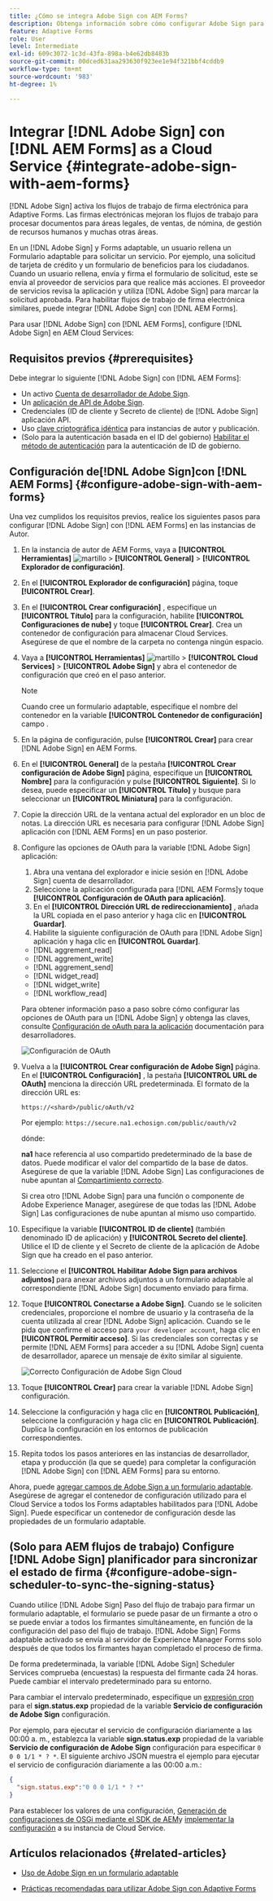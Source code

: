 ```yaml
---
title: ¿Cómo se integra Adobe Sign con AEM Forms?
description: Obtenga información sobre cómo configurar Adobe Sign para [!DNL AEM Forms] ¿as a Cloud Service?
feature: Adaptive Forms
role: User
level: Intermediate
exl-id: 609c3072-1c3d-43fa-898a-b4e62db8483b
source-git-commit: 00dced631aa293630f923ee1e94f321bbf4cddb9
workflow-type: tm+mt
source-wordcount: '983'
ht-degree: 1%

---
```


# Integrar [!DNL Adobe Sign] con [!DNL AEM Forms] as a Cloud Service  {#integrate-adobe-sign-with-aem-forms}

[!DNL Adobe Sign] activa los flujos de trabajo de firma electrónica para Adaptive Forms. Las firmas electrónicas mejoran los flujos de trabajo para procesar documentos para áreas legales, de ventas, de nómina, de gestión de recursos humanos y muchas otras áreas.

En un [!DNL Adobe Sign] y Forms adaptable, un usuario rellena un Formulario adaptable para solicitar un servicio. Por ejemplo, una solicitud de tarjeta de crédito y un formulario de beneficios para los ciudadanos. Cuando un usuario rellena, envía y firma el formulario de solicitud, este se envía al proveedor de servicios para que realice más acciones. El proveedor de servicios revisa la aplicación y utiliza [!DNL Adobe Sign] para marcar la solicitud aprobada. Para habilitar flujos de trabajo de firma electrónica similares, puede integrar [!DNL Adobe Sign] con [!DNL AEM Forms].

Para usar [!DNL Adobe Sign] con [!DNL AEM Forms], configure [!DNL Adobe Sign] en AEM Cloud Services:

## Requisitos previos {#prerequisites}

Debe integrar lo siguiente [!DNL Adobe Sign] con [!DNL AEM Forms]:

* Un activo [Cuenta de desarrollador de Adobe Sign](https://acrobat.adobe.com/us/en/sign/developer-form.html).
* Un [aplicación de API de Adobe Sign](https://www.adobe.io/apis/documentcloud/sign/docs.html#!adobedocs/adobe-sign/master/gstarted/create_app.md).
* Credenciales (ID de cliente y Secreto de cliente) de [!DNL Adobe Sign] aplicación API.
* Uso [clave criptográfica idéntica](https://experienceleague.adobe.com/docs/experience-manager-65/administering/security/security-checklist.html?lang=en#make-sure-you-properly-replicate-encryption-keys-when-needed) para instancias de autor y publicación.
* (Solo para la autenticación basada en el ID del gobierno) [Habilitar el método de autenticación](https://helpx.adobe.com/sign/using/adobesign-authentication-government-id.html#AuditReport) para la autenticación de ID de gobierno.

## Configuración de[!DNL Adobe Sign]con [!DNL AEM Forms] {#configure-adobe-sign-with-aem-forms}

Una vez cumplidos los requisitos previos, realice los siguientes pasos para configurar [!DNL Adobe Sign] con [!DNL AEM Forms] en las instancias de Autor.

1. En la instancia de autor de AEM Forms, vaya a **[!UICONTROL Herramientas]** ![martillo](assets/hammer.png) > **[!UICONTROL General]** > **[!UICONTROL Explorador de configuración]**.
1. En el **[!UICONTROL Explorador de configuración]** página, toque **[!UICONTROL Crear]**.
1. En el **[!UICONTROL Crear configuración]** , especifique un **[!UICONTROL Título]** para la configuración, habilite **[!UICONTROL Configuraciones de nube]** y toque **[!UICONTROL Crear]**. Crea un contenedor de configuración para almacenar Cloud Services. Asegúrese de que el nombre de la carpeta no contenga ningún espacio.
1. Vaya a **[!UICONTROL Herramientas]** ![martillo](assets/hammer.png) > **[!UICONTROL Cloud Services]** > **[!UICONTROL Adobe Sign]** y abra el contenedor de configuración que creó en el paso anterior.

   >[!NOTE]
   >
   >Cuando cree un formulario adaptable, especifique el nombre del contenedor en la variable **[!UICONTROL Contenedor de configuración]** campo .

1. En la página de configuración, pulse **[!UICONTROL Crear]** para crear [!DNL Adobe Sign] en AEM Forms.
1. En el **[!UICONTROL General]** de la pestaña **[!UICONTROL Crear configuración de Adobe Sign]** página, especifique un **[!UICONTROL Nombre]** para la configuración y pulse **[!UICONTROL Siguiente]**. Si lo desea, puede especificar un **[!UICONTROL Título]** y busque para seleccionar un **[!UICONTROL Miniatura]** para la configuración.

1. Copie la dirección URL de la ventana actual del explorador en un bloc de notas. La dirección URL es necesaria para configurar [!DNL Adobe Sign] aplicación con [!DNL AEM Forms] en un paso posterior.

1. Configure las opciones de OAuth para la variable [!DNL Adobe Sign] aplicación:

   1. Abra una ventana del explorador e inicie sesión en [!DNL Adobe Sign] cuenta de desarrollador.
   1. Seleccione la aplicación configurada para [!DNL AEM Forms]y toque **[!UICONTROL Configuración de OAuth para aplicación]**.
   1. En el **[!UICONTROL Dirección URL de redireccionamiento]** , añada la URL copiada en el paso anterior y haga clic en **[!UICONTROL Guardar]**.
   1. Habilite la siguiente configuración de OAuth para [!DNL Adobe Sign] aplicación y haga clic en **[!UICONTROL Guardar]**.
   * [!DNL aggrement_read]
   * [!DNL aggrement_write]
   * [!DNL aggrement_send]
   * [!DNL widget_read]
   * [!DNL widget_write]
   * [!DNL workflow_read]

   Para obtener información paso a paso sobre cómo configurar las opciones de OAuth para un [!DNL Adobe Sign] y obtenga las claves, consulte [Configuración de oAuth para la aplicación](https://www.adobe.io/apis/documentcloud/sign/docs.html#!adobedocs/adobe-sign/master/gstarted/configure_oauth.md) documentación para desarrolladores.

   ![Configuración de OAuth](assets/oauthconfig_new.png)

1. Vuelva a la **[!UICONTROL Crear configuración de Adobe Sign]** página. En el **[!UICONTROL Configuración]** , la pestaña **[!UICONTROL URL de OAuth]** menciona la dirección URL predeterminada. El formato de la dirección URL es:

   `https://<shard>/public/oAuth/v2`

   Por ejemplo:
   `https://secure.na1.echosign.com/public/oauth/v2`

   dónde:

   **na1** hace referencia al uso compartido predeterminado de la base de datos. Puede modificar el valor del compartido de la base de datos. Asegúrese de que la variable [!DNL Adobe Sign] Las configuraciones de nube apuntan al [Compartimiento correcto](https://helpx.adobe.com/sign/using/identify-account-shard.html).

   Si crea otro [!DNL Adobe Sign] para una función o componente de Adobe Experience Manager, asegúrese de que todas las [!DNL Adobe Sign] Las configuraciones de nube apuntan al mismo uso compartido.

1. Especifique la variable **[!UICONTROL ID de cliente]** (también denominado ID de aplicación) y **[!UICONTROL Secreto del cliente]**. Utilice el ID de cliente y el Secreto de cliente de la aplicación de Adobe Sign que ha creado en el paso anterior.

1. Seleccione el **[!UICONTROL Habilitar Adobe Sign para archivos adjuntos]** para anexar archivos adjuntos a un formulario adaptable al correspondiente [!DNL Adobe Sign] documento enviado para firma.

1. Toque **[!UICONTROL Conectarse a Adobe Sign]**. Cuando se le soliciten credenciales, proporcione el nombre de usuario y la contraseña de la cuenta utilizada al crear [!DNL Adobe Sign] aplicación. Cuando se le pida que confirme el acceso para `your developer account`, haga clic en **[!UICONTROL Permitir acceso]**. Si las credenciales son correctas y se permite [!DNL AEM Forms] para acceder a su [!DNL Adobe Sign] cuenta de desarrollador, aparece un mensaje de éxito similar al siguiente.

   ![Correcto Configuración de Adobe Sign Cloud](assets/adobe-sign-cloud-configuration-success.png)

1. Toque **[!UICONTROL Crear]** para crear la variable [!DNL Adobe Sign] configuración.

1. Seleccione la configuración y haga clic en **[!UICONTROL Publicación]**, seleccione la configuración y haga clic en **[!UICONTROL Publicación]**. Duplica la configuración en los entornos de publicación correspondientes.

1. Repita todos los pasos anteriores en las instancias de desarrollador, etapa y producción (la que se quede) para completar la configuración [!DNL Adobe Sign] con [!DNL AEM Forms] para su entorno.

Ahora, puede [agregar campos de Adobe Sign a un formulario adaptable](working-with-adobe-sign.md). Asegúrese de agregar el contenedor de configuración utilizado para el Cloud Service a todos los Forms adaptables habilitados para [!DNL Adobe Sign]. Puede especificar un contenedor de configuración desde las propiedades de un formulario adaptable.

## (Solo para AEM flujos de trabajo) Configure [!DNL Adobe Sign] planificador para sincronizar el estado de firma {#configure-adobe-sign-scheduler-to-sync-the-signing-status}

Cuando utilice [!DNL Adobe Sign] Paso del flujo de trabajo para firmar un formulario adaptable, el formulario se puede pasar de un firmante a otro o se puede enviar a todos los firmantes simultáneamente, en función de la configuración del paso del flujo de trabajo. [!DNL Adobe Sign] Forms adaptable activado se envía al servidor de Experience Manager Forms solo después de que todos los firmantes hayan completado el proceso de firma.

De forma predeterminada, la variable [!DNL Adobe Sign] Scheduler Services comprueba (encuestas) la respuesta del firmante cada 24 horas. Puede cambiar el intervalo predeterminado para su entorno.

Para cambiar el intervalo predeterminado, especifique un [expresión cron](https://en.wikipedia.org/wiki/Cron#CRON_expression) para el **sign.status.exp** propiedad de la variable **Servicio de configuración de Adobe Sign** configuración.

Por ejemplo, para ejecutar el servicio de configuración diariamente a las 00:00 a. m., establezca la variable **sign.status.exp** propiedad de la variable **Servicio de configuración de Adobe Sign** configuración para especificar `0 0 0 1/1 * ? *`. El siguiente archivo JSON muestra el ejemplo para ejecutar el servicio de configuración diariamente a las 00:00 a.m.:

```json
{
  "sign.status.exp":"0 0 0 1/1 * ? *"
}
```

Para establecer los valores de una configuración, [Generación de configuraciones de OSGi mediante el SDK de AEM](https://experienceleague.adobe.com/docs/experience-manager-cloud-service/implementing/deploying/configuring-osgi.html?lang=en#generating-osgi-configurations-using-the-aem-sdk-quickstart)y [implementar la configuración](https://experienceleague.adobe.com/docs/experience-manager-cloud-service/implementing/using-cloud-manager/deploy-code.html?lang=en#deployment-process) a su instancia de Cloud Service.

<!-- , perform the following steps:

1. Log in to [!DNL AEM Forms] Server with admin credentials and navigate to **[!UICONTROL Tools]** &gt;**[!UICONTROL Operations]** &gt; **[!UICONTROL Web Console]**.

   You can also open the following URL in a browser window:
   `https://server/system/console/configMgr`

1. Locate and open the **[!UICONTROL Adobe Sign Configuration Service]** option. Specify a [cron expression](https://en.wikipedia.org/wiki/Cron#CRON_expression) in the **Status Update Scheduler Expression** field and click **Save**. For example, to run the configuration service daily at 00:00 am, specify `0 0 0 1/1 * ? *` in the **Status Update Scheduler Expression** field.

Default interval to sync status of [!DNL Adobe Sign] is now changed. -->

## Artículos relacionados {#related-articles}

* [Uso de Adobe Sign en un formulario adaptable](working-with-adobe-sign.md)

* [Prácticas recomendadas para utilizar Adobe Sign con Adaptive Forms](https://medium.com/adobetech/using-adobe-sign-to-e-sign-an-adaptive-form-heres-the-best-way-to-do-it-dc3e15f9b684)

